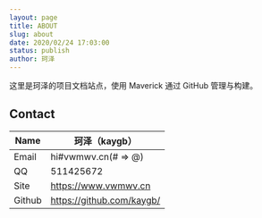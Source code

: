 ```yaml
---
layout: page
title: ABOUT
slug: about
date: 2020/02/24 17:03:00
status: publish
author: 珂泽
---
```


这里是珂泽的项目文档站点，使用 Maverick 通过 GitHub 管理与构建。

## Contact

| Name | 珂泽（kaygb） |
| --- | --- |
| Email | hi#vwmwv.cn(# => @) |
| QQ | 511425672 |
| Site | https://www.vwmwv.cn |
| Github | https://github.com/kaygb/ |



